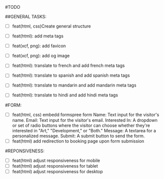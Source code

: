 #TODO

##GENERAL TASKS:
- [ ] feat(html, css)Create general structure
- [ ] feat(html): add meta tags
- [ ] feat(xcf, png): add favicon
- [ ] feat(xcf, png): add og image
- [ ] feat(html): translate to french and add french meta tags
- [ ] feat(html): translate to spanish and add spanish meta tags
- [ ] feat(html): translate to mandarin and add mandarin meta tags
- [ ] feat(html): translate to hindi and add hindi meta tags


#FORM:
- [ ] feat(html, css) embedd formspree form
    Name: Text input for the visitor's name.
    Email: Text input for the visitor's email.
    Interested In: A dropdown or set of radio buttons where the visitor can choose whether they're interested in "Art," "Development," or "Both."
    Message: A textarea for a personalized message.
    Submit: A submit button to send the form.
- [ ] feat(html) add redirection to booking page upon form submission

#REPONSIVENESS:
- [ ] feat(html) adjust responsiveness for mobile
- [ ] feat(html) adjust responsiveness for tablet
- [ ] feat(html) adjust responsiveness for desktop